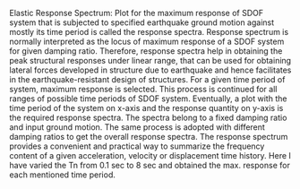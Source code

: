 Elastic Response Spectrum:
Plot for the maximum response of SDOF system that is subjected to specified earthquake ground motion against mostly its time period is called the response spectra. Response spectrum is normally interpreted as the locus of maximum response of a SDOF system for given damping ratio. Therefore, response spectra help in obtaining the peak structural responses under linear range, that can be used for obtaining lateral forces developed in structure due to earthquake and hence facilitates in the earthquake-resistant design of structures.
For a given time period of system, maximum response is selected. This process is continued for all ranges of possible time periods of SDOF system. Eventually, a plot with the time period of the system on x-axis and the response quantity on y-axis is the required response spectra.  The spectra belong to a fixed damping ratio and input ground motion. The same process is adopted with different damping ratios to get the overall response spectra. The response spectrum provides a convenient and practical way to summarize the frequency content of a given acceleration, velocity or displacement time history.
Here I have varied the Tn from 0.1 sec to 8 sec and obtained the max. response for each mentioned time period. 
